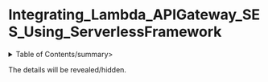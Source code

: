 # Integrating_Lambda_APIGateway_SES_Using_ServerlessFramework

<details>
  <summary>Table of Contents/summary>
  <p>The details will be revealed/hidden.</p>
</details>
